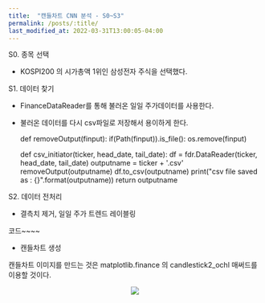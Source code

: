 ```yaml
---
title:  "캔들차트 CNN 분석 - S0~S3" 
permalink: /posts/:title/
last_modified_at: 2022-03-31T13:00:05-04:00
---
```



S0. 종목 선택
 - KOSPI200 의 시가총액 1위인 삼성전자 주식을 선택했다.
 

S1. 데이터 찾기
 - FinanceDataReader를 통해 불러온 일일 주가데이터를 사용한다.
 - 불러온 데이터를 다시 csv파일로 저장해서 용이하게 한다.


    def removeOutput(finput):
        if(Path(finput)).is_file():
            os.remove(finput)
        
    def csv_initiator(ticker, head_date, tail_date):
        df = fdr.DataReader(ticker, head_date, tail_date)
        outputname = ticker + '.csv'
        removeOutput(outputname)
        df.to_csv(outputname)
        print("csv file saved as : {}".format(outputname))
        return outputname



S2. 데이터 전처리
 - 결측치 제거, 일일 주가 트렌드 레이블링

  코드~~~~





 - 캔들차트 생성

캔들차트 이미지를 만드는 것은 matplotlib.finance 의 candlestick2_ochl 매써드를 이용할 것이다.

<p align="center"><img src="{{site.url}}/assets/images/candlestick2_ochl.png"></p>